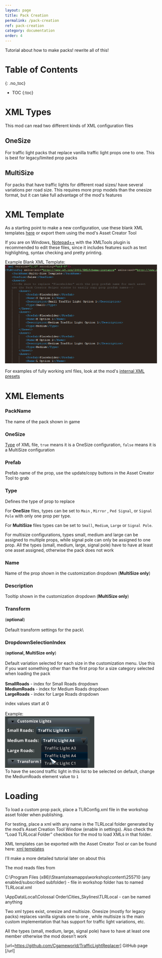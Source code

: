 ```yaml
---
layout: page
title: Pack Creation
permalink: /pack-creation
ref: pack-creation
category: documentation
order: 4
---
```

Tutorial about how to make packs!
rewrite all of this!

# Table of Contents
{: .no_toc}

* TOC
{:toc}

# XML Types

This mod can read two different kinds of XML configuration files

## OneSize
For traffic light packs that replace vanilla traffic light props one to one. This is best for legacy/limited prop packs

## MultiSize
For packs that have traffic lights for different road sizes/ have several variations per road size. This requires more prop models than the onesize format, but it can take full advantage of the mod's features

# XML Template

As a starting point to make a new configuration, use these blank XML templates [here](https://github.com/Cgameworld/TrafficLightReplacer/tree/master/TrafficLightReplacer/Templates) or export them using the mod's Asset Creator Tool

If you are on Windows, [Notepad++](https://notepad-plus-plus.org/downloads/) with the XMLTools plugin is recommended to edit these files, since it includes features such as text highlighting, syntax checking and pretty printing.  

Example Blank XML Template:\
<img src="/assets/images/multisize-template-example.png" alt="Example XML Template"/>

For examples of fully working xml files, look at the mod's [internal XML presets](https://github.com/Cgameworld/TrafficLightReplacer/tree/master/TrafficLightReplacer/DefaultXMLS)

# XML Elements

### PackName
The name of the pack shown in game

### OneSize
[Type](#xml-types) of XML file, ```true``` means it is a OneSize configuration, ```false``` means it is a MultiSize configuration

### Prefab
Prefab name of the prop, use the update/copy buttons in the Asset Creator Tool to grab


### Type
Defines the type of prop to replace

For **OneSize** files, types can be set to ```Main``` , ```Mirror``` , ```Ped Signal```, or ```Signal Pole``` with only one prop per type.

For **MultiSize** files types can be set to ```Small```, ```Medium```, ```Large``` or ```Signal Pole```.

For multisize configurations, types small, medium and large can be assigned to multiple props, while signal pole can only be assigned to one prop. All the types (small, medium, large, signal pole) have to have at least one asset assigned, otherwise the pack does not work


### Name
Name of the prop shown in the customization dropdown (**MultiSize only**)

### Description
Tooltip shown in the customization dropdown (**MultiSize only**)

### Transform
(**optional**)\
\
Default transform settings for the pack\

### DropdownSelectionIndex
(**optional, MultiSize only**)\
\
Default variation selected for each size in the customization menu. Use this if you want something other than the first prop for a size category selected when loading the pack\
\
**SmallRoads** - index for Small Roads dropdown\
**MediumRoads** - index for Medium Roads dropdown\
**LargeRoads** - index for Large Roads dropdown

index values start at 0\
\
Example:\
![dropdown selection index example](/assets/images/DropdownSelectionIndexExample.png)\
To have the second traffic light in this list to be selected on default, change the MediumRoads element value to ```1```

# Loading

To load a custom prop pack, place a TLRConfig.xml file in the workshop asset folder when publishing. 

For testing, place a xml with any name in the TLRLocal folder generated by the mod’s Asset Creation Tool Window (enable in settings). Also check the “Load TLRLocal Folder” checkbox for the mod to load XMLs in that folder.

XML templates can be exported with the Asset Creator Tool or can be found here: [xml templates](https://github.com/Cgameworld/TrafficLightReplacer/tree/master/TrafficLightReplacer/Templates)

I’ll make a more detailed tutorial later on about this

The mod reads files from

C:\Program Files (x86)\Steam\steamapps\workshop\content\255710 (any enabled/subscribed subfolder) - file in workshop folder has to named TLRLocal.xml

\AppData\Local\Colossal Order\Cities_Skylines\TLRLocal - can be named anything

Two xml types exist, onesize and multisize. Onesize (mostly for legacy packs) replaces vanilla signals one to one , while multisize is the main custom implementation that has support for traffic light variations, etc.

All the types (small, medium, large, signal pole) have to have at least one member otherwise the mod doesn’t work

[url=https://github.com/Cgameworld/TrafficLightReplacer] GitHub page [/url]